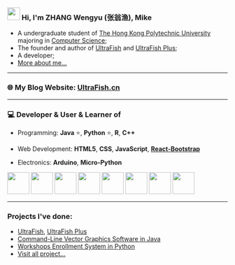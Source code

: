 ### <img src="https://github.com/rajput2107/rajput2107/blob/master/Assets/Hi.gif" width="29px"> Hi, I'm ZHANG Wengyu (张翁渔), Mike
- A undergraduate student of [The Hong Kong Polytechnic University](https://www.polyu.edu.hk/en/) majoring in [Computer Science](https://www.polyu.edu.hk/comp/);
- The founder and author of [UltraFish](https://ultrafish.cn) and [UltraFish Plus](https://plus.ultrafish.cn);
- A developer;
- [More about me...](https://cv.ultrafish.cn)

---

### 🌐 My Blog Website: [UltraFish.cn](https://ultrafish.cn)

---

### 💻 Developer & User & Learner of
- Programming: **Java** ⭐, **Python** ⭐, **R**, **C++**

- Web Development: **HTML5**, **CSS**, **JavaScript**, [**React-Bootstrap**](https://react-bootstrap.github.io/)

- Electronics: **Arduino**, **Micro-Python**

<code><a href="https://www.java.com/" target="_blank"><img height="50" src="https://www.vectorlogo.zone/logos/java/java-horizontal.svg"></a></code>
  <code><a href="https://www.python.org/" target="_blank"><img height="50" src="https://www.vectorlogo.zone/logos/python/python-ar21.svg"></a></code>
  <code><a href="https://www.r-project.org/" target="_blank"><img height="50" src="https://www.vectorlogo.zone/logos/r-project/r-project-icon.svg"></a></code>
  <code><a href="https://html.spec.whatwg.org/multipage/" target="_blank"><img height="50" src="https://www.vectorlogo.zone/logos/w3_html5/w3_html5-ar21.svg"></a></code> <code><a href="https://www.w3.org/Style/CSS/Overview.en.html" target="_blank"><img height="50" src="https://www.vectorlogo.zone/logos/w3_css/w3_css-ar21.svg"></a></code> <code><a href="https://www.javascript.com/" target="_blank"><img height="50" src="https://www.vectorlogo.zone/logos/javascript/javascript-ar21.svg"></a></code>
<code><a href="https://www.arduino.cc/" target="_blank"><img height="50" src="https://www.vectorlogo.zone/logos/arduino/arduino-ar21.svg"></a></code>
 <code><a href="https://micropython.org/" target="_blank"><img height="50" src="https://github.com/simple-icons/simple-icons/blob/master/icons/micropython.svg"></a></code>
 
---

### Projects I've done:
- [UltraFish](https://ultrafish.cn), [UltraFish Plus](https://plus.ultrafish.cn)
- [Command-Line Vector Graphics Software in Java](https://github.com/OOP-PROJECT-COMP2021/Command-Line_Vector_Graphics_Software.git)
- [Workshops Enrollment System in Python](https://github.com/zhangwengyu999/Workshops_Enrollment_System_Project.git)
- [Visit all project...](https://ultrafish.cn/project)

<!-- 
- 🔭 I’m currently working on ...
- 🌱 I’m currently learning ...
- 👯 I’m looking to collaborate on ...
- 🤔 I’m looking for help with ...
- 💬 Ask me about ...
- 📫 How to reach me: ...
- 😄 Pronouns: ...
- ⚡ Fun fact: ... -->

